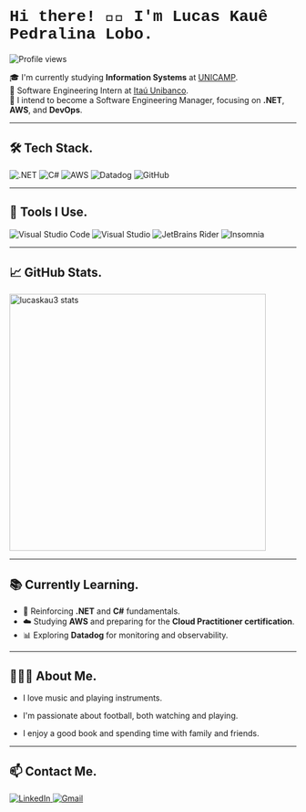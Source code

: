 <h1 align="left" style="font-family: 'Courier New', monospace;">Hi there! 👋🏾 I'm Lucas Kauê Pedralina Lobo.</h1>

<p align="left">
  <img src="https://komarev.com/ghpvc/?username=lucaskauetech&color=yellow" alt="Profile views" />
</p>

🎓 I'm currently studying **Information Systems** at [UNICAMP](https://www.unicamp.br/unicamp/universidade).  
💼 Software Engineering Intern at [Itaú Unibanco](https://www.itau.com.br/).  
🚀 I intend to become a Software Engineering Manager, focusing on **.NET**, **AWS**, and **DevOps**.  

---

## 🛠️ Tech Stack.

![.NET](https://img.shields.io/badge/-.NET-512BD4?style=flat&logo=dotnet&logoColor=white)
![C#](https://img.shields.io/badge/-Csharp-239120?style=flat&logo=csharp&logoColor=white)
![AWS](https://img.shields.io/badge/-AWS-FF9900?style=flat&logo=amazonaws&logoColor=white)
![Datadog](https://img.shields.io/badge/-Datadog-632CA6?style=flat&logo=datadog&logoColor=white)
![GitHub](https://img.shields.io/badge/-GitHub-181717?style=flat&logo=github&logoColor=white)

---

## 🧰 Tools I Use.

![Visual Studio Code](https://img.shields.io/badge/-VS%20Code-007ACC?style=flat&logo=visualstudiocode&logoColor=white)
![Visual Studio](https://img.shields.io/badge/-Visual%20Studio-5C2D91?style=flat&logo=visualstudio&logoColor=white)
![JetBrains Rider](https://img.shields.io/badge/-Rider-000000?style=flat&logo=jetbrains&logoColor=white)
![Insomnia](https://img.shields.io/badge/-Insomnia-4000BF?style=flat&logo=insomnia&logoColor=white)




---

## 📈 GitHub Stats.

<p align="left">
  <img width="450em" src="https://github-readme-stats.vercel.app/api?username=lucaskau3&show_icons=true&theme=dark&hide_title=true&count_private=true" alt="lucaskau3 stats"/>
</p>

---

## 📚 Currently Learning.

- 🧠 Reinforcing **.NET** and **C#** fundamentals.  
- ☁️ Studying **AWS** and preparing for the **Cloud Practitioner certification**.  
- 📊 Exploring **Datadog** for monitoring and observability.

---

## 👨🏾‍💻 About Me.

- I love music and playing instruments.

- I'm passionate about football, both watching and playing.

- I enjoy a good book and spending time with family and friends.


---

## 📫 Contact Me.

<p align="left">
  <a href="https://www.linkedin.com/in/lucas-kau%C3%AA-80799b193/" target="_blank">
    <img src="https://img.shields.io/badge/-LinkedIn-0A66C2?style=flat&logo=linkedin&logoColor=white" alt="LinkedIn" />
  </a>
  <a href="mailto:estudoslucaskaue@gmail.com" target="_blank">
    <img src="https://img.shields.io/badge/-Gmail-D14836?style=flat&logo=gmail&logoColor=white" alt="Gmail" />
  </a>
</p>
